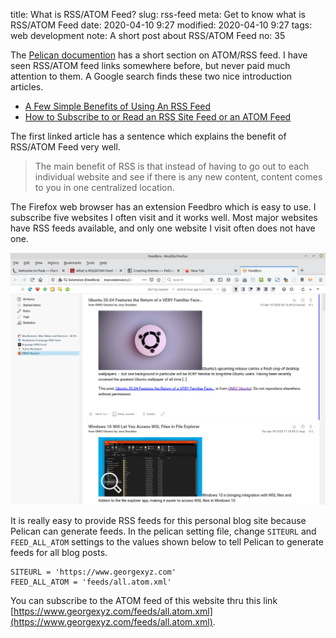 title: What is RSS/ATOM Feed?
slug: rss-feed
meta: Get to know what is RSS/ATOM Feed 
date: 2020-04-10 9:27
modified: 2020-04-10 9:27
tags: web development
note: A short post about RSS/ATOM Feed
no: 35

The 
[Pelican documention](https://docs.getpelican.com/en/4.2.0/themes.html#feeds)
has a short section on ATOM/RSS feed.  I have seen RSS/ATOM feed links somewhere before, but never paid 
much attention to them.  A Google search finds these two nice introduction articles. 

- [A Few Simple Benefits of Using An RSS Feed](https://www.business2community.com/blogging/a-few-simple-benefits-of-using-an-rss-feed-0144503)
- [How to Subscribe to or Read an RSS Site Feed or an ATOM Feed](https://www.thesitewizard.com/faqs/howtoreadsitefeeds.shtml)

The first linked article has a sentence which explains the benefit of RSS/ATOM Feed very well. 

> The main benefit of RSS is that instead of having to go out to each individual 
> website and see if there is any new content, content comes to you in one centralized location. 

The Firefox web browser has an extension Feedbro which is easy to use.  I subscribe five 
websites I often visit and it works well. Most major websites have RSS feeds available, and only 
one website I visit often does not have one. 

<div style="max-width:800px">
  <img class="img-fluid pb-3" src="/images/feedbro.png" alt="Feedbro Screenshot"> 
</div>

It is really easy to provide RSS feeds for this personal blog site because Pelican can 
generate feeds. In the pelican setting file, change 
`SITEURL` and `FEED_ALL_ATOM` settings to the values shown below to tell Pelican 
to generate feeds for all blog posts. 

```
SITEURL = 'https://www.georgexyz.com'
FEED_ALL_ATOM = 'feeds/all.atom.xml'
```

You can subscribe to the ATOM feed of this website thru this link 
[https://www.georgexyz.com/feeds/all.atom.xml](https://www.georgexyz.com/feeds/all.atom.xml).
